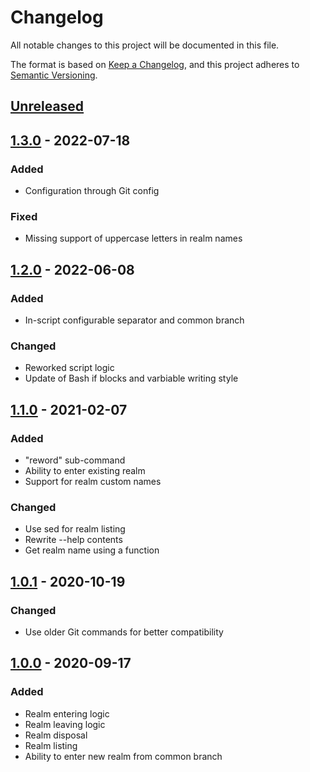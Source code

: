 # Changelog
All notable changes to this project will be documented in this file.

The format is based on [Keep a Changelog](https://keepachangelog.com/en/1.0.0/),
and this project adheres to [Semantic Versioning](https://semver.org/spec/v2.0.0.html).

## [Unreleased]

## [1.3.0] - 2022-07-18

### Added

- Configuration through Git config

### Fixed

- Missing support of uppercase letters in realm names

## [1.2.0] - 2022-06-08

### Added

- In-script configurable separator and common branch

### Changed

- Reworked script logic
- Update of Bash if blocks and varbiable writing style

## [1.1.0] - 2021-02-07

### Added

- "reword" sub-command
- Ability to enter existing realm
- Support for realm custom names

### Changed

- Use sed for realm listing
- Rewrite --help contents
- Get realm name using a function

## [1.0.1] - 2020-10-19

### Changed

- Use older Git commands for better compatibility

## [1.0.0] - 2020-09-17

### Added

- Realm entering logic
- Realm leaving logic
- Realm disposal
- Realm listing
- Ability to enter new realm from common branch

[Unreleased]: https://github.com/dehahost/git-realm/compare/v1.3.0...HEAD
[1.3.0]: https://github.com/dehahost/git-realm/compare/v1.2.0...v1.3.0
[1.2.0]: https://github.com/dehahost/git-realm/compare/v1.1.0...v1.2.0
[1.1.0]: https://github.com/dehahost/git-realm/compare/v1.0.1...v1.1.0
[1.0.1]: https://github.com/dehahost/git-realm/compare/v1.0.0...v1.0.1
[1.0.0]: https://github.com/dehahost/git-realm/releases/tag/v1.0.0
